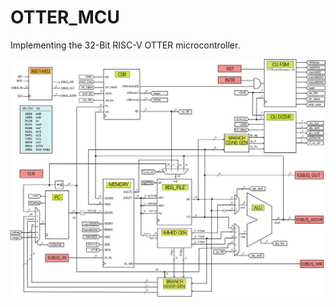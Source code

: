 # OTTER_MCU

Implementing the 32-Bit RISC-V OTTER microcontroller.

![OTTER_ARCHITECTURE](https://github.com/ryanleontini/OTTER/blob/main/OTTER_architecture_1_09.jpg?raw=true)
